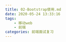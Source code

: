 ```yaml
---
title: 02-Bootstrap使用.md
date: 2020-05-24 13:33:16
tags: 
    - 移动web
    - 前端
categories: 前端面试复习
---
```



